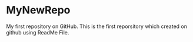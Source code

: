 # MyNewRepo
My first repository on GitHub.
This is the first reporsitory which created on github using ReadMe File.
